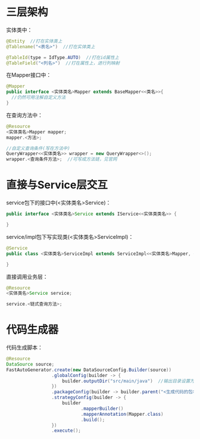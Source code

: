 # 三层架构
实体类中：
```java
@Entity  //打在实体类上
@Tablename("<表名>")  //打在实体类上

@TableId(type = IdType.AUTO)  //打在id属性上
@TableField("<列名>")  //打在属性上，进行列映射
```

在Mapper接口中：
```java
@Mapper
public interface <实体类名>Mapper extends BaseMapper<<类名>>{
  //仍然可用注解自定义方法
}
```

在查询方法中：
```java
@Resource
<实体类名>Mapper mapper;
mapper.<方法>;

//自定义查询条件(写在方法中)
QueryWrapper<<实体类名>> wrapper = new QueryWrapper<>();
wrapper.<查询条件方法>;  //可写成方法链，见官网
```

# 直接与Service层交互
service包下的接口中(<实体类名>Service)：
```java
public interface <实体类名>Service extends IService<<实体类类名>> {

}
```

service/impl包下写实现类(<实体类名>ServiceImpl)：
```java
@Service
public class <实体类名>ServiceImpl extends ServiceImpl<<实体类名>Mapper, <实体类名>> implements <实体类名>Service{

}
```

直接调用业务层：
```java
@Resource
<实体类名>Service service;

service.<链式查询方法>;
```

# 代码生成器
代码生成脚本：
```java
@Resource
DataSource source;
FastAutoGenerator.create(new DataSourceConfig.Builder(source))
                 .globalConfig(builder -> {
	                 builder.outputDir("src/main/java")  //输出目录设置为当前目录
                 })
                 .packageConfig(builder -> builder.parent("<生成代码的包名>"))
                 .strategyConfig(builder -> {
	                 builder
			                .mapperBuilder()
			                .mapperAnnotation(Mapper.class)
			                .build();
                 })
                 .execute();
```